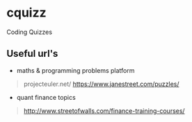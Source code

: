 # cquizz
Coding Quizzes

Useful url's
------------

- maths & programming problems platform
> projecteuler.net/
> https://www.janestreet.com/puzzles/

- quant finance topics
> http://www.streetofwalls.com/finance-training-courses/





